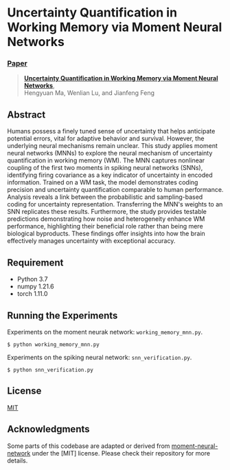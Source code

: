 # Uncertainty Quantification in Working Memory via Moment Neural Networks
###  [Paper](https://arxiv.org/abs/2411.14196)
> [**Uncertainty Quantification in Working Memory via Moment Neural Networks**](https://arxiv.org/abs/2411.14196),            
> Hengyuan Ma, Wenlian Lu, and Jianfeng Feng   

## Abstract
Humans possess a finely tuned sense of uncertainty that helps anticipate potential errors, vital for adaptive behavior and survival. However, the underlying neural mechanisms remain unclear. This study applies moment neural networks (MNNs) to explore the neural mechanism of uncertainty quantification in working memory (WM). The MNN captures nonlinear coupling of the first two moments in spiking neural networks (SNNs), identifying firing covariance as a key indicator of uncertainty in encoded information. Trained on a WM task, the model demonstrates coding precision and uncertainty quantification comparable to human performance. Analysis reveals a link between the probabilistic and sampling-based coding for uncertainty representation. Transferring the MNN's weights to an SNN replicates these results. Furthermore, the study provides testable predictions demonstrating how noise and heterogeneity enhance WM performance, highlighting their beneficial role rather than being mere biological byproducts. These findings offer insights into how the brain effectively manages uncertainty with exceptional accuracy.


## Requirement
- Python 3.7
- numpy 1.21.6
- torch 1.11.0


## Running the Experiments

Experiments on the moment neurak network: `working_memory_mnn.py`.
```
$ python working_memory_mnn.py
```

Experiments on the spiking neural network: `snn_verification.py`.
```
$ python snn_verification.py
```

## License

[MIT](LICENSE)


## Acknowledgments

Some parts of this codebase are adapted or derived from [moment-neural-network](https://github.com/BrainsoupFactory/moment-neural-network) under the [MIT] license. Please check their repository for more details.


```